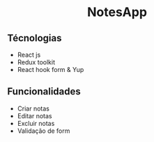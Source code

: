 <h1 align='center'>NotesApp</h1>

<div>
  <h2>Técnologias</h2>
  
  <ul>
    <li>React js</li>
    <li>Redux toolkit</li>
    <li>React hook form & Yup</li>
  </ul>
  
  <h2>Funcionalidades</h2>
  
  <ul>
    <li>Criar notas</li>
    <li>Editar notas</li>
    <li>Excluir notas</li>
    <li>Validação de form</li>
  <ul>
</div>
